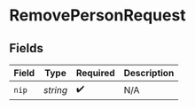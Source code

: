 # RemovePersonRequest


## Fields

| Field              | Type               | Required           | Description        |
| ------------------ | ------------------ | ------------------ | ------------------ |
| `nip`              | *string*           | :heavy_check_mark: | N/A                |